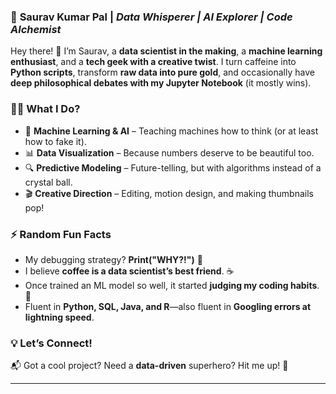 
### 🚀 **Saurav Kumar Pal** | *Data Whisperer | AI Explorer | Code Alchemist*  

Hey there! 👋 I’m Saurav, a **data scientist in the making**, a **machine learning enthusiast**, and a **tech geek with a creative twist**. I turn caffeine into **Python scripts**, transform **raw data into pure gold**, and occasionally have **deep philosophical debates with my Jupyter Notebook** (it mostly wins).  

### 👨‍💻 **What I Do?**  
- 🧠 **Machine Learning & AI** – Teaching machines how to think (or at least how to fake it).  
- 📊 **Data Visualization** – Because numbers deserve to be beautiful too.  
- 🔍 **Predictive Modeling** – Future-telling, but with algorithms instead of a crystal ball.  
- 🎬 **Creative Direction** – Editing, motion design, and making thumbnails pop!  

### ⚡ **Random Fun Facts**  
- My debugging strategy? **Print("WHY?!")** 🤯  
- I believe **coffee is a data scientist’s best friend**. ☕  
- Once trained an ML model so well, it started **judging my coding habits**. 🤖  
- Fluent in **Python, SQL, Java, and R**—also fluent in **Googling errors at lightning speed**.  

### 💡 **Let’s Connect!**  
📬 Got a cool project? Need a **data-driven** superhero? Hit me up! 🚀  

---  

<!---
sauravkrpal/sauravkrpal is a ✨ special ✨ repository because its `README.md` (this file) appears on your GitHub profile.
You can click the Preview link to take a look at your changes.
--->

